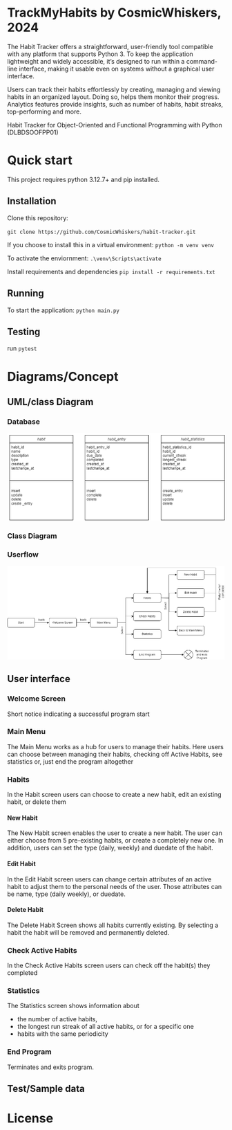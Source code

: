 # TrackMyHabits by CosmicWhiskers, 2024
 The Habit Tracker offers a straightforward, user-friendly tool compatible with any platform that supports Python 3. To keep the application lightweight and widely accessible, it’s designed to run within a command-line interface, making it usable even on systems without a graphical user interface.

Users can track their habits effortlessly by creating, managing and viewing habits in an organized layout. Doing so, helps them monitor their progress. Analytics features provide insights, such as number of habits, habit streaks, top-performing and more.

Habit Tracker for Object-Oriented and Functional Programming with Python (DLBDSOOFPP01)


# Quick start
This project requires python 3.12.7+ and pip installed.

## Installation
Clone this repository:

`git clone https://github.com/CosmicWhiskers/habit-tracker.git`

If you choose to install this in a virtual environment: 
`python -m venv venv`

To activate the enviornment:
`.\venv\Scripts\activate`

Install requirements and dependencies
`pip install -r requirements.txt`

## Running
To start the application:
`python main.py`

## Testing
run `pytest`

# Diagrams/Concept

## UML/class Diagram

### Database
![Alt text](diagrams/classes.png?raw=true "Class Diagram")

### Class Diagram

### Userflow 
![Alt text](diagrams/userflow.png?raw=true "Userflow Diagram")



## User interface
### Welcome Screen
Short notice indicating a successful program start
### Main Menu
The Main Menu works as a hub for users to manage their habits. Here users can choose between managing their habits, checking off Active Habits, see statistics or, 
just end the program altogether
### Habits
In the Habit screen users can choose to create a new habit, edit an existing habit, or delete them
#### New Habit
The New Habit screen enables the user to create a new habit. The user can either choose from 5 pre-existing habits, or create a completely new one. 
In addition, users can set the type (daily, weekly) and duedate of the habit.
#### Edit Habit
In the Edit Habit screen users can change certain attributes of an active habit to adjust them to the personal needs of the user.
Those attributes can be name, type (daily weekly), or duedate.
#### Delete Habit
The Delete Habit Screen shows all habits currently existing. By selecting a habit the habit will be removed and permanently deleted. 
### Check Active Habits 
In the Check Active Habits screen users can check off the habit(s) they completed
### Statistics
The Statistics screen shows information about 
+ the number of active habits, 
+ the longest run streak of all active habits, or for a specific one 
+ habits with the same periodicity
### End Program
Terminates and exits program.

## Test/Sample data


# License